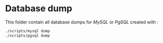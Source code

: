 # Database dump

This folder contain all database dumps for _MySQL_ or _PgSQL_ created with :

```bash
./scripts/mysql dump
./scripts/pgsql dump
```

